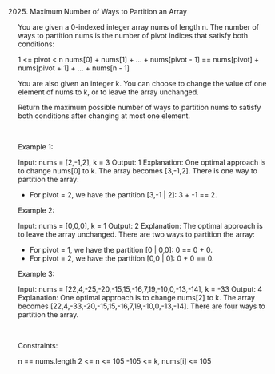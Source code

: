 2025. Maximum Number of Ways to Partition an Array

You are given a 0-indexed integer array nums of length n. The number of ways to partition nums is the number of pivot indices that satisfy both conditions:

1 <= pivot < n
nums[0] + nums[1] + ... + nums[pivot - 1] == nums[pivot] + nums[pivot + 1] + ... + nums[n - 1]

You are also given an integer k. You can choose to change the value of one element of nums to k, or to leave the array unchanged.

Return the maximum possible number of ways to partition nums to satisfy both conditions after changing at most one element.

 

Example 1:

Input: nums = [2,-1,2], k = 3
Output: 1
Explanation: One optimal approach is to change nums[0] to k. The array becomes [3,-1,2].
There is one way to partition the array:
- For pivot = 2, we have the partition [3,-1 | 2]: 3 + -1 == 2.


Example 2:

Input: nums = [0,0,0], k = 1
Output: 2
Explanation: The optimal approach is to leave the array unchanged.
There are two ways to partition the array:
- For pivot = 1, we have the partition [0 | 0,0]: 0 == 0 + 0.
- For pivot = 2, we have the partition [0,0 | 0]: 0 + 0 == 0.


Example 3:

Input: nums = [22,4,-25,-20,-15,15,-16,7,19,-10,0,-13,-14], k = -33
Output: 4
Explanation: One optimal approach is to change nums[2] to k. The array becomes [22,4,-33,-20,-15,15,-16,7,19,-10,0,-13,-14].
There are four ways to partition the array.


 

Constraints:

n == nums.length
2 <= n <= 105
-105 <= k, nums[i] <= 105